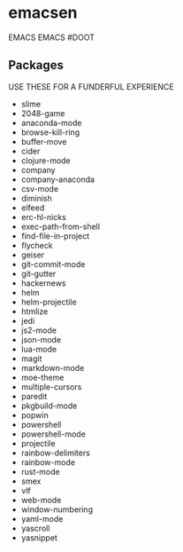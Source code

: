emacsen
=======

EMACS EMACS #DOOT

## Packages ##

USE THESE FOR A FUNDERFUL EXPERIENCE

- slime
- 2048-game
- anaconda-mode
- browse-kill-ring
- buffer-move
- cider
- clojure-mode
- company
- company-anaconda
- csv-mode
- diminish
- elfeed
- erc-hl-nicks
- exec-path-from-shell
- find-file-in-project
- flycheck
- geiser
- git-commit-mode
- git-gutter
- hackernews
- helm
- helm-projectile
- htmlize
- jedi
- js2-mode
- json-mode
- lua-mode
- magit
- markdown-mode
- moe-theme
- multiple-cursors
- paredit
- pkgbuild-mode
- popwin
- powershell
- powershell-mode
- projectile
- rainbow-delimiters
- rainbow-mode
- rust-mode
- smex
- vlf
- web-mode
- window-numbering
- yaml-mode
- yascroll
- yasnippet
